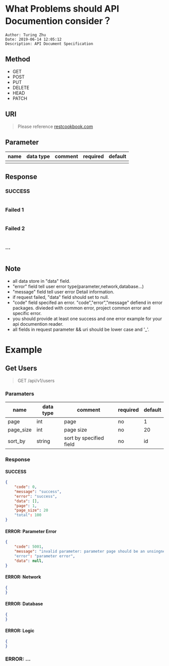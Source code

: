 # What Problems should API Documention consider？

```
Author: Turing Zhu
Date: 2019-06-14 12:05:12
Description: API Document Specification

```


## Method
- GET
- POST
- PUT
- DELETE
- HEAD
- PATCH

## URI
> Please reference [restcookbook.com][restcookbook]

[restcookbook]: http://restcookbook.com/

## Parameter

| name | data type | comment | required | default |
| --- | --- | --- | --- | --- |
| | | | 

## Response

### SUCCESS
```json
```
### Failed 1
```json
```
### Failed 2
```json
```
### ...
```json
```

## Note
- all data store in "data" field.
- "error" field tell user error type(parameter,network,database...)
- "message" field tell user error Detail information.
- if request failed, "data" field should set to null.
- "code" field specifed an error. "code","error","message" defiend in error packages. divieded with common error, project common error and specific error.
- you should provide at least one success and one error example for your api documention reader.
- all fields in request parameter && uri should be lower case and '_'.

# Example

## Get Users

> GET /api/v1/users

### Paramaters
| name | data type | comment | required | default | 
| --- | --- | --- | --- | --- |
| page | int | page | no | 1 |
| page_size | int | page size | no | 20 |
| sort_by | string | sort by specified field | no | id | 

### Response

#### SUCCESS
```json
{
    "code": 0,
    "message": "success",
    "error": "success",
    "data": [],
    "page": 1,
    "page_size": 20
    "total": 100
}
```

#### ERROR: Parameter Error
```json
{
    "code": 5001,
    "message": "invalid parameter: parameter page should be an unsingned integer and littler"
    "error": "parameter error",
    "data": null,
}
```
#### ERROR: Network
```json
{
}
```
#### ERROR: Database
```json
{
}
```
#### ERROR: Logic
```json
{
}
```

### ERROR: ...
